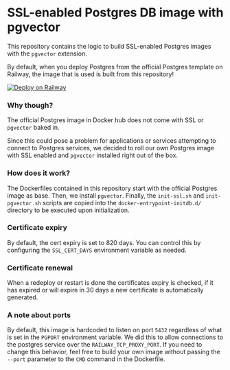 # SSL-enabled Postgres DB image with pgvector

This repository contains the logic to build SSL-enabled Postgres images with the `pgvector` extension.

By default, when you deploy Postgres from the official Postgres template on Railway, the image that is used is built from this repository!

[![Deploy on Railway](https://railway.app/button.svg)](https://railway.app/template/postgres-pgvector)

### Why though?

The official Postgres image in Docker hub does not come with SSL or `pgvector` baked in.

Since this could pose a problem for applications or services attempting to connect to Postgres services, we decided to roll our own Postgres image with SSL enabled and `pgvector` installed right out of the box.

### How does it work?

The Dockerfiles contained in this repository start with the official Postgres image as base. Then, we install `pgvector`. Finally, the `init-ssl.sh` and `init-pgvector.sh` scripts are copied into the `docker-entrypoint-initdb.d/` directory to be executed upon initialization.

### Certificate expiry
By default, the cert expiry is set to 820 days. You can control this by configuring the `SSL_CERT_DAYS` environment variable as needed.

### Certificate renewal
When a redeploy or restart is done the certificates expiry is checked, if it has expired or will expire in 30 days a new certificate is automatically generated.

### A note about ports

By default, this image is hardcoded to listen on port `5432` regardless of what is set in the `PGPORT` environment variable.  We did this to allow connections to the postgres service over the `RAILWAY_TCP_PROXY_PORT`.  If you need to change this behavior, feel free to build your own image without passing the `--port` parameter to the `CMD` command in the Dockerfile.